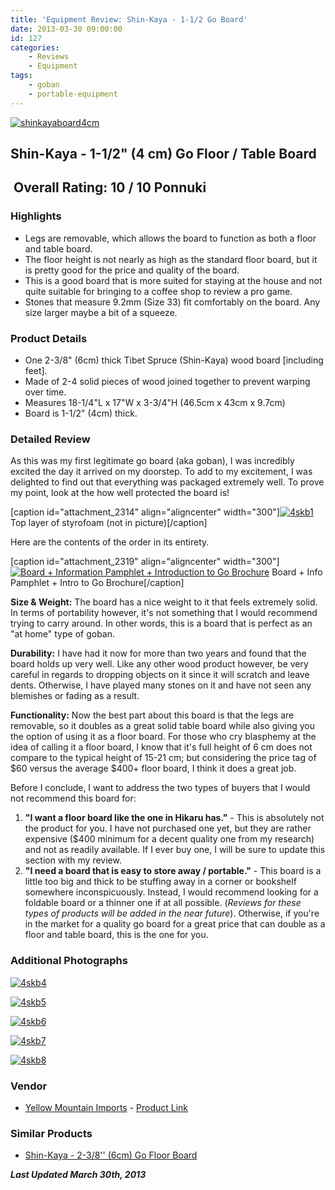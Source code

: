 ```yaml
---
title: 'Equipment Review: Shin-Kaya - 1-1/2 Go Board'
date: 2013-03-30 09:00:00
id: 127
categories:
	- Reviews
	- Equipment
tags:
	- goban
	- portable-equipment
---
```


[![shinkayaboard4cm](http://www.bengozen.com/wp-content/uploads/2010/09/shinkayaboard4cm.jpg)](http://www.bengozen.com/wp-content/uploads/2010/09/shinkayaboard4cm.jpg)

## Shin-Kaya - 1-1/2" (4 cm) Go Floor / Table Board

##  Overall Rating: 10 / 10 Ponnuki

### Highlights

*   <span style="line-height: 13px;">Legs are removable, which allows the board to function as both a floor and table board.</span>
*   The floor height is not nearly as high as the standard floor board, but it is pretty good for the price and quality of the board.
*   This is a good board that is more suited for staying at the house and not quite suitable for bringing to a coffee shop to review a pro game.
*   Stones that measure 9.2mm (Size 33) fit comfortably on the board. Any size larger maybe a bit of a squeeze.

### Product Details

*   One 2-3/8" (6cm) thick Tibet Spruce (Shin-Kaya) wood board [including feet].
*   Made of 2-4 solid pieces of wood joined together to prevent warping over time.
*   Measures 18-1/4"L x 17"W x 3-3/4"H (46.5cm x 43cm x 9.7cm)
*   Board is 1-1/2" (4cm) thick.
<!--more-->

### Detailed Review

As this was my first legitimate go board (aka goban), I was incredibly excited the day it arrived on my doorstep. To add to my excitement, I was delighted to find out that everything was packaged extremely well. To prove my point, look at the how well protected the board is!

[caption id="attachment_2314" align="aligncenter" width="300"][![4skb1](http://www.bengozen.com/wp-content/uploads/2010/09/4skb1.jpg)](http://www.bengozen.com/wp-content/uploads/2010/09/4skb1.jpg) Top layer of styrofoam (not in picture)[/caption]

Here are the contents of the order in its entirety.

[caption id="attachment_2319" align="aligncenter" width="300"][![Board + Information Pamphlet + Introduction to Go Brochure](http://www.bengozen.com/wp-content/uploads/2010/09/4skb2.jpg)](http://www.bengozen.com/wp-content/uploads/2010/09/4skb2.jpg) Board + Info Pamphlet + Intro to Go Brochure[/caption]

**Size &amp; Weight:** The board has a nice weight to it that feels extremely solid. In terms of portability however, it's not something that I would recommend trying to carry around. In other words, this is a board that is perfect as an "at home" type of goban.

**Durability:** I have had it now for more than two years and found that the board holds up very well. Like any other wood product however, be very careful in regards to dropping objects on it since it will scratch and leave dents. Otherwise, I have played many stones on it and have not seen any blemishes or fading as a result.

**Functionality:** Now the best part about this board is that the legs are removable, so it doubles as a great solid table board while also giving you the option of using it as a floor board. For those who cry blasphemy at the idea of calling it a floor board, I know that it's full height of 6 cm does not compare to the typical height of 15-21 cm; but considering the price tag of $60 versus the average $400+ floor board, I think it does a great job.

Before I conclude, I want to address the two types of buyers that I would not recommend this board for:

1.  <span style="line-height: 13px;">**"I want a floor board like the one in Hikaru has."** - This is absolutely not the product for you. I have not purchased one yet, but they are rather expensive ($400 minimum for a decent quality one from my research) and not as readily available. If I ever buy one, I will be sure to update this section with my review.</span>
2.  **"I need a board that is easy to store away / portable."** - This board is a little too big and thick to be stuffing away in a corner or bookshelf somewhere inconspicuously. Instead, I would recommend looking for a foldable board or a thinner one if at all possible. (_Reviews for these types of products will be added in the near future_).
Otherwise, if you're in the market for a quality go board for a great price that can double as a floor and table board, this is the one for you.

### Additional Photographs

[![4skb4](http://www.bengozen.com/wp-content/uploads/2010/09/4skb4.jpg)](http://www.bengozen.com/wp-content/uploads/2010/09/4skb4.jpg)

[![4skb5](http://www.bengozen.com/wp-content/uploads/2010/09/4skb5.jpg)](http://www.bengozen.com/wp-content/uploads/2010/09/4skb5.jpg)

[![4skb6](http://www.bengozen.com/wp-content/uploads/2010/09/4skb6.jpg)](http://www.bengozen.com/wp-content/uploads/2010/09/4skb6.jpg)

[![4skb7](http://www.bengozen.com/wp-content/uploads/2010/09/4skb7.jpg)](http://www.bengozen.com/wp-content/uploads/2010/09/4skb7.jpg)

[![4skb8](http://www.bengozen.com/wp-content/uploads/2010/09/4skb8.jpg)](http://www.bengozen.com/wp-content/uploads/2010/09/4skb8.jpg)

### Vendor

*   [Yellow Mountain Imports](https://www.ymimports.com/) - [Product Link](https://www.ymimports.com/p-2005-shin-kaya-1-12-4cm-go-floor-board.aspx#.UVNBRhxlm2U)

### Similar Products

*   [<span style="line-height: 13px;">Shin-Kaya - 2-3/8'' (6cm) Go Floor Board</span>](https://www.ymimports.com/p-2009-shin-kaya-2-38-6cm-go-floor-board.aspx#.UVXWIRxlnp4)

_**Last Updated March 30th, 2013**_